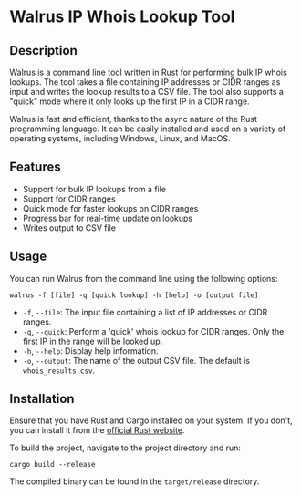 # Walrus IP Whois Lookup Tool

## Description

Walrus is a command line tool written in Rust for performing bulk IP whois lookups. The tool takes a file containing IP addresses or CIDR ranges as input and writes the lookup results to a CSV file. The tool also supports a "quick" mode where it only looks up the first IP in a CIDR range.

Walrus is fast and efficient, thanks to the async nature of the Rust programming language. It can be easily installed and used on a variety of operating systems, including Windows, Linux, and MacOS.

## Features

- Support for bulk IP lookups from a file
- Support for CIDR ranges
- Quick mode for faster lookups on CIDR ranges
- Progress bar for real-time update on lookups
- Writes output to CSV file

## Usage

You can run Walrus from the command line using the following options:

```bashag-0-1h2vq4a6cag-1-1h2vq4a6c
walrus -f [file] -q [quick lookup] -h [help] -o [output file]
```

- `-f`, `--file`: The input file containing a list of IP addresses or CIDR ranges.
- `-q`, `--quick`: Perform a 'quick' whois lookup for CIDR ranges. Only the first IP in the range will be looked up.
- `-h`, `--help`: Display help information.
- `-o`, `--output`: The name of the output CSV file. The default is `whois_results.csv`.

## Installation

Ensure that you have Rust and Cargo installed on your system. If you don't, you can install it from the [official Rust website](https://www.rust-lang.org/tools/install).

To build the project, navigate to the project directory and run:

`cargo build --release`

The compiled binary can be found in the `target/release` directory.





